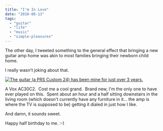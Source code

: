 ```yaml
---
title: "I'm In Love"
date: "2010-08-13"
tags:
  - "guitar"
  - "life"
  - "music"
  - "simple-pleasures"
---
```


The other day, I tweeted something to the general effect that bringing a new guitar amp home was akin to most families bringing their newborn child home.

I really wasn't joking about that.

[![](http://niclake13.wordpress.com/wp-content/uploads/2010/08/amp.jpg?w=300 "The guitar (a PRS Custom 24) has been mine for just over 3 years.")](http://niclake13.wordpress.com/wp-content/uploads/2010/08/amp.jpg)

A Vox AC30C2.  Cost me a cool grand.  Brand new, I'm the only one to have ever played on this.  Spent about an hour and a half sitting downstairs in the living room (which doesn't currently have any furniture in it... the amp is where the TV is supposed to be) getting it dialed in just how I like.

And damn, it sounds sweet.

Happy half birthday to me. :-)

